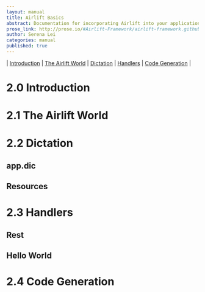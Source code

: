 ```yaml
---
layout: manual
title: Airlift Basics
abstract: Documentation for incorporating Airlift into your applications.
prose_link: http://prose.io/#Airlift-Framework/airlift-framework.github.com/edit/master/_posts/manual/0100-01-01-airlift_basics.md
author: Serena Lei
categories: manual
published: true
---
```


| [Introduction](#20_introduction) | [The Airlift World](#21_the_airlift_world) | [Dictation](#22_dictation) | [Handlers](#23_handlers) | [Code Generation](#24_code_generation) |

# 2.0 Introduction


# 2.1 The Airlift World


# 2.2 Dictation

## app.dic

## Resources


# 2.3 Handlers

## Rest

## Hello World


# 2.4 Code Generation

<!--
A resource handle is an identifier for a resource that is currently being accessed. Resource handles can be opaque, in which case they are often integer numbers, or they can be pointers that allow access to further information. Common resource handles are file descriptors and sockets.

The concept of a web resource is primitive in the Web architecture, and is used in the definition of its fundamental elements. The term was first introduced to refer to targets of uniform resource locators (URLs), but its definition has been further extended to include the referent of any uniform resource identifier (RFC 3986), or internationalized resource identifier (RFC 3987). In the Semantic Web, abstract resources and their semantic properties are described using the family of languages based on Resource Description Framework (RDF).

-->

